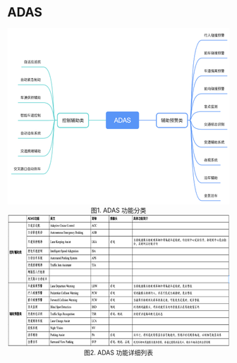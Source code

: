 # ADAS

<div align=center>
<img src="./imgs/6.1.1.jpg" width="600" height="400"> 
</div>
<div align=center>图1. ADAS 功能分类 </div>

<div align=center>
<img src="./imgs/6.1.2.jpg" width="800" height="300"> 
</div>
<div align=center>图2. ADAS 功能详细列表 </div>